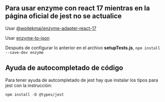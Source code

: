 ## Para usar enzyme con react 17 mientras en la página oficial de jest no se actualice

Usar [@wojtekmaj/enzyme-adapter-react-17](https://github.com/wojtekmaj/enzyme-adapter-react-17)

Usar [enzyme-to-json](https://www.npmjs.com/package/enzyme-to-json)

Después de configurar lo anterior en el archivo **setupTests.js**, ` npm install --save-dev enzyme `

## Ayuda de autocompletado de código

Para tener ayuda de autcompletado de jest hay que instalar  los tipos para jest con la instrucción:

` npm install -D @types/jest `
